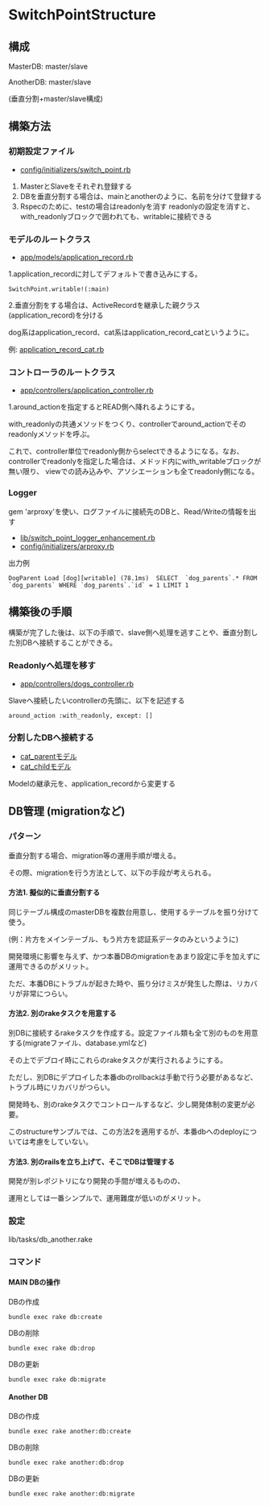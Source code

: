 # SwitchPointStructure

## 構成

MasterDB: master/slave

AnotherDB: master/slave

(垂直分割+master/slave構成)

## 構築方法

### 初期設定ファイル

- [config/initializers/switch_point.rb](https://github.com/tsuyoshi-fukuzawa/switchpoint_structure/blob/master/config/initializers/switch_point.rb)

1. MasterとSlaveをそれぞれ登録する
2. DBを垂直分割する場合は、mainとanotherのように、名前を分けて登録する
3. Rspecのために、testの場合はreadonlyを消す
  readonlyの設定を消すと、with_readonlyブロックで囲われても、writableに接続できる

### モデルのルートクラス

- [app/models/application_record.rb](https://github.com/tsuyoshi-fukuzawa/switchpoint_structure/blob/master/app/models/application_record.rb)

1.application_recordに対してデフォルトで書き込みにする。

```
SwitchPoint.writable!(:main)
```

2.垂直分割をする場合は、ActiveRecordを継承した親クラス(application_record)を分ける

dog系はapplication_record、cat系はapplication_record_catというように。

例: [application_record_cat.rb](https://github.com/tsuyoshi-fukuzawa/switchpoint_structure/blob/master/app/models/application_record_cat.rb)


### コントローラのルートクラス

- [app/controllers/application_controller.rb](https://github.com/tsuyoshi-fukuzawa/switchpoint_structure/blob/master/app/controllers/application_controller.rb)

1.around_actionを指定するとREAD側へ降れるようにする。

with_readonlyの共通メソッドをつくり、controllerでaround_actionでそのreadonlyメソッドを呼ぶ。

これで、controller単位でreadonly側からselectできるようになる。なお、controllerでreadonlyを指定した場合は、メドッド内にwith_writableブロックが無い限り、
viewでの読み込みや、アソシエーションも全てreadonly側になる。

### Logger

gem 'arproxy'を使い、ログファイルに接続先のDBと、Read/Writeの情報を出す

- [lib/switch_point_logger_enhancement.rb](https://github.com/tsuyoshi-fukuzawa/switchpoint_structure/blob/master/lib/switch_point_logger_enhancement.rb)
- [config/initializers/arproxy.rb](https://github.com/tsuyoshi-fukuzawa/switchpoint_structure/blob/master/config/initializers/arproxy.rb)

出力例
```
DogParent Load [dog][writable] (78.1ms)  SELECT  `dog_parents`.* FROM `dog_parents` WHERE `dog_parents`.`id` = 1 LIMIT 1
```

## 構築後の手順

構築が完了した後は、以下の手順で、slave側へ処理を逃すことや、垂直分割した別DBヘ接続することができる。

### Readonlyへ処理を移す

- [app/controllers/dogs_controller.rb](https://github.com/tsuyoshi-fukuzawa/switchpoint_structure/blob/master/app/controllers/dogs_controller.rb)

Slaveへ接続したいcontrollerの先頭に、以下を記述する

```
around_action :with_readonly, except: []
```

### 分割したDBへ接続する

- [cat_parentモデル](https://github.com/tsuyoshi-fukuzawa/switchpoint_structure/blob/e32fe30274414bcbbf35787cf913e198eacc87e9/app/models/cat_parent.rb#L1)
- [cat_childモデル](https://github.com/tsuyoshi-fukuzawa/switchpoint_structure/blob/e32fe30274414bcbbf35787cf913e198eacc87e9/app/models/cat_child.rb#L1)

Modelの継承元を、application_recordから変更する

## DB管理 (migrationなど)

### パターン

垂直分割する場合、migration等の運用手順が増える。

その際、migrationを行う方法として、以下の手段が考えられる。


#### 方法1. 擬似的に垂直分割する

同じテーブル構成のmasterDBを複数台用意し、使用するテーブルを振り分けて使う。

(例：片方をメインテーブル、もう片方を認証系データのみというように)

開発環境に影響を与えず、かつ本番DBのmigrationをあまり設定に手を加えずに運用できるのがメリット。

ただ、本番DBにトラブルが起きた時や、振り分けミスが発生した際は、リカバリが非常につらい。

#### 方法2. 別のrakeタスクを用意する

別DBに接続するrakeタスクを作成する。設定ファイル類も全て別のものを用意する(migrateファイル、database.ymlなど)

その上でデブロイ時にこれらのrakeタスクが実行されるようにする。

ただし、別DBにデプロイした本番dbのrollbackは手動で行う必要があるなど、トラブル時にリカバリがつらい。

開発時も、別のrakeタスクでコントロールするなど、少し開発体制の変更が必要。

このstructureサンプルでは、この方法2を適用するが、本番dbへのdeployについては考慮をしていない。

#### 方法3. 別のrailsを立ち上げて、そこでDBは管理する

開発が別レポジトリになり開発の手間が増えるものの、

運用としては一番シンプルで、運用難度が低いのがメリット。


### 設定

lib/tasks/db_another.rake

### コマンド

#### MAIN DBの操作

DBの作成
```
bundle exec rake db:create
```

DBの削除
```
bundle exec rake db:drop
```

DBの更新
```
bundle exec rake db:migrate
```

#### Another DB

DBの作成
```
bundle exec rake another:db:create
```

DBの削除
```
bundle exec rake another:db:drop
```

DBの更新
```
bundle exec rake another:db:migrate
```

